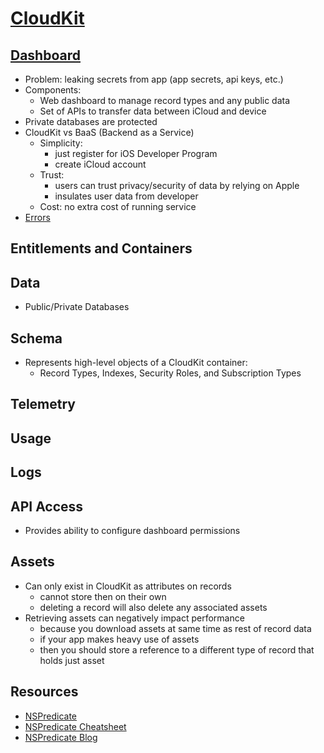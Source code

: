 # [CloudKit](https://developer.apple.com/icloud/cloudkit/)

## [Dashboard](https://icloud.developer.apple.com/dashboard/#containers/iCloud.com.jdemaagd.SwiftRun)

- Problem: leaking secrets from app (app secrets, api keys, etc.)
- Components: 
    - Web dashboard to manage record types and any public data
    - Set of APIs to transfer data between iCloud and device
- Private databases are protected
- CloudKit vs BaaS (Backend as a Service) 
    - Simplicity: 
        - just register for iOS Developer Program
        - create iCloud account
    - Trust:
        - users can trust privacy/security of data by relying on Apple 
        - insulates user data from developer
    - Cost: no extra cost of running service
- [Errors](https://developer.apple.com/documentation/cloudkit/ckerror)

## Entitlements and Containers

## Data

- Public/Private Databases

## Schema

- Represents high-level objects of a CloudKit container: 
    - Record Types, Indexes, Security Roles, and Subscription Types

## Telemetry

## Usage

## Logs

## API Access

- Provides ability to configure dashboard permissions

## Assets

- Can only exist in CloudKit as attributes on records
    - cannot store then on their own
    - deleting a record will also delete any associated assets
- Retrieving assets can negatively impact performance 
    - because you download assets at same time as rest of record data
    - if your app makes heavy use of assets
    - then you should store a reference to a different type of record that holds just asset

## Resources

- [NSPredicate](https://developer.apple.com/documentation/foundation/nspredicate)
- [NSPredicate Cheatsheet](https://academy.realm.io/posts/nspredicate-cheatsheet/)
- [NSPredicate Blog](https://nshipster.com/nspredicate/)

